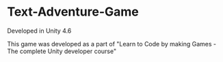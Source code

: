 # Text-Adventure-Game

Developed in Unity 4.6

This game was developed as a part of "Learn to Code by making Games - The complete Unity developer course"
